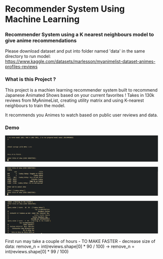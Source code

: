 # Recommender System Using Machine Learning

### Recommender System using a K nearest neighbours model to give anime recommendations

Please download dataset and put into folder named 'data' in the same directory to run model: 
https://www.kaggle.com/datasets/marlesson/myanimelist-dataset-animes-profiles-reviews

### What is this Project ?

This project is a machien learning recommender system built to recommend Japanese Animated Shows based on your current favorites !
Takes in 130k reviews from MyAnimeList, creating utility matrix and using K-nearest neighbours to train the model.

It recommends you Animes to watch based on public user reviews and data.

### Demo
![step 1](https://github.com/SeanMiffuine/RecommenderSystemAnime/blob/main/step1.png?raw=true)

![step 2](https://github.com/SeanMiffuine/RecommenderSystemAnime/blob/main/step2.png?raw=true)

![step 3](https://github.com/SeanMiffuine/RecommenderSystemAnime/blob/main/step3.png?raw=true)





First run may take a couple of hours - TO MAKE FASTER - decrease size of data: remove_n = int(reviews.shape[0] * 90 / 100) -> remove_n = int(reviews.shape[0] * 99 / 100)
